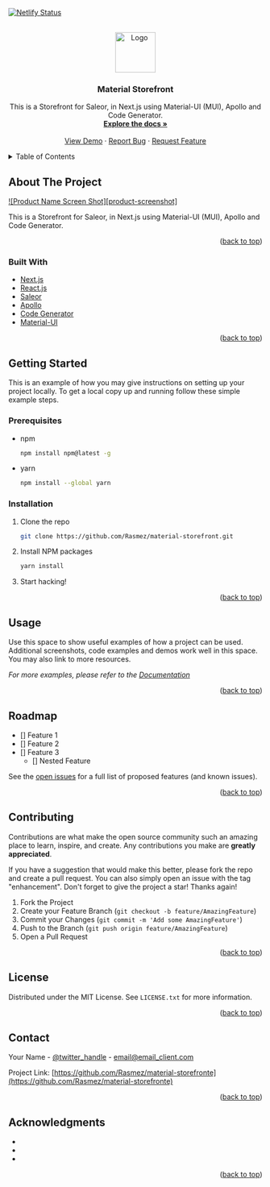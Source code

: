<div id="top"></div>
<!--
*** Thanks for checking out the Best-README-Template. If you have a suggestion
*** that would make this better, please fork the repo and create a pull request
*** or simply open an issue with the tag "enhancement".
*** Don't forget to give the project a star!
*** Thanks again! Now go create something AMAZING! :D
-->



<!-- PROJECT SHIELDS -->
<!--
*** I'm using markdown "reference style" links for readability.
*** Reference links are enclosed in brackets [ ] instead of parentheses ( ).
*** See the bottom of this document for the declaration of the reference variables
*** for contributors-url, forks-url, etc. This is an optional, concise syntax you may use.
*** https://www.markdownguide.org/basic-syntax/#reference-style-links
-->
<!-- [![Contributors][contributors-shield]][contributors-url]
[![Forks][forks-shield]][forks-url]
[![Stargazers][stars-shield]][stars-url]
[![Issues][issues-shield]][issues-url]
[![MIT License][license-shield]][license-url] -->

[![Netlify Status](https://api.netlify.com/api/v1/badges/1e38060b-b7a0-4e0c-b027-ec715739c552/deploy-status)](https://app.netlify.com/sites/material-storefront/deploys)


<!-- PROJECT LOGO -->
<br />
<div align="center">
  <a href="https://github.com/Rasmez/material-storefronte">
    <img src="images/logo.png" alt="Logo" width="80" height="80">
  </a>

<h3 align="center">Material Storefront</h3>

  <p align="center">
    This is a Storefront for Saleor, in Next.js using Material-UI (MUI), Apollo and Code Generator.
    <br />
    <a href="https://github.com/Rasmez/material-ui/"><strong>Explore the docs »</strong></a>
    <br />
    <br />
    <a href="https://material-storefront.netlify.app">View Demo</a>
    ·
    <a href="https://github.com/Rasmez/material-storefront/issues">Report Bug</a>
    ·
    <a href="https://github.com/Rasmez/material-storefront/issues">Request Feature</a>
  </p>
</div>



<!-- TABLE OF CONTENTS -->
<details>
  <summary>Table of Contents</summary>
  <ol>
    <li>
      <a href="#about-the-project">About The Project</a>
      <ul>
        <li><a href="#built-with">Built With</a></li>
      </ul>
    </li>
    <li>
      <a href="#getting-started">Getting Started</a>
      <ul>
        <li><a href="#prerequisites">Prerequisites</a></li>
        <li><a href="#installation">Installation</a></li>
      </ul>
    </li>
    <li><a href="#usage">Usage</a></li>
    <li><a href="#roadmap">Roadmap</a></li>
    <li><a href="#contributing">Contributing</a></li>
    <li><a href="#license">License</a></li>
    <li><a href="#contact">Contact</a></li>
    <li><a href="#acknowledgments">Acknowledgments</a></li>
  </ol>
</details>



<!-- ABOUT THE PROJECT -->
## About The Project

[![Product Name Screen Shot][product-screenshot]](https://material-storefront.netlify.app)

This is a Storefront for Saleor, in Next.js using Material-UI (MUI), Apollo and Code Generator.

<p align="right">(<a href="#top">back to top</a>)</p>



### Built With

* [Next.js](https://nextjs.org/)
* [React.js](https://reactjs.org/)
* [Saleor](https://saleor.io)
* [Apollo](https://apollographql.com/)
* [Code Generator](https://www.graphql-code-generator.com/)
* [Material-UI]()
<p align="right">(<a href="#top">back to top</a>)</p>



<!-- GETTING STARTED -->
## Getting Started

This is an example of how you may give instructions on setting up your project locally.
To get a local copy up and running follow these simple example steps.

### Prerequisites

* npm
  ```sh
  npm install npm@latest -g
  ```

* yarn
    ```sh
  npm install --global yarn
    ```


### Installation

1. Clone the repo
   ```sh
   git clone https://github.com/Rasmez/material-storefront.git
   ```
3. Install NPM packages
   ```sh
   yarn install
   ```
4. Start hacking!

<p align="right">(<a href="#top">back to top</a>)</p>



<!-- USAGE EXAMPLES -->
## Usage

Use this space to show useful examples of how a project can be used. Additional screenshots, code examples and demos work well in this space. You may also link to more resources.

_For more examples, please refer to the [Documentation](https://example.com)_

<p align="right">(<a href="#top">back to top</a>)</p>



<!-- ROADMAP -->
## Roadmap

- [] Feature 1
- [] Feature 2
- [] Feature 3
    - [] Nested Feature

See the [open issues](https://github.com/Rasmez/material-storefronte/issues) for a full list of proposed features (and known issues).

<p align="right">(<a href="#top">back to top</a>)</p>



<!-- CONTRIBUTING -->
## Contributing

Contributions are what make the open source community such an amazing place to learn, inspire, and create. Any contributions you make are **greatly appreciated**.

If you have a suggestion that would make this better, please fork the repo and create a pull request. You can also simply open an issue with the tag "enhancement".
Don't forget to give the project a star! Thanks again!

1. Fork the Project
2. Create your Feature Branch (`git checkout -b feature/AmazingFeature`)
3. Commit your Changes (`git commit -m 'Add some AmazingFeature'`)
4. Push to the Branch (`git push origin feature/AmazingFeature`)
5. Open a Pull Request

<p align="right">(<a href="#top">back to top</a>)</p>



<!-- LICENSE -->
## License

Distributed under the MIT License. See `LICENSE.txt` for more information.

<p align="right">(<a href="#top">back to top</a>)</p>



<!-- CONTACT -->
## Contact

Your Name - [@twitter_handle](https://twitter.com/twitter_handle) - email@email_client.com

Project Link: [https://github.com/Rasmez/material-storefronte](https://github.com/Rasmez/material-storefronte)

<p align="right">(<a href="#top">back to top</a>)</p>



<!-- ACKNOWLEDGMENTS -->
## Acknowledgments

* []()
* []()
* []()

<p align="right">(<a href="#top">back to top</a>)</p>



<!-- MARKDOWN LINKS & IMAGES -->
<!-- https://www.markdownguide.org/basic-syntax/#reference-style-links -->
[contributors-shield]: https://img.shields.io/github/contributors/Rasmez/material-storefront.svg?style=for-the-badge
[contributors-url]: https://github.com/Rasmez/material-storefront/graphs/contributors
[forks-shield]: https://img.shields.io/github/forks/Rasmez/material-storefront.svg?style=for-the-badge
[forks-url]: https://github.com/Rasmez/material-storefront/network/members
[stars-shield]: https://img.shields.io/github/stars/Rasmez/material-storefronte.svg?style=for-the-badge
[stars-url]: https://github.com/Rasmez/material-storefronte/stargazers
[issues-shield]: https://img.shields.io/github/issues/Rasmez/material-storefronte.svg?style=for-the-badge
[issues-url]: https://github.com/Rasmez/material-storefronte/issues
[license-shield]: https://img.shields.io/github/license/Rasmez/material-storefronte.svg?style=for-the-badge
[license-url]: https://github.com/Rasmez/material-storefronte/blob/master/LICENSE.txt
[linkedin-shield]: https://img.shields.io/badge/-LinkedIn-black.svg?style=for-the-badge&logo=linkedin&colorB=555
[linkedin-url]: https://linkedin.com/in/linkedin_username
<!-- [product-screenshot]: images/screenshot.png -->
